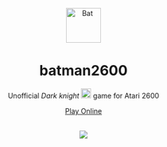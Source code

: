 <p align="center">
    <img alt="Bat" title="Dancing" src="https://user-images.githubusercontent.com/36604116/198277117-f00490bc-9b50-4844-ae14-0d505a0b5657.gif" width="70">
  </a>
</p>
    
<h1 align="center">   batman2600 </h1>

<p align="center">
  Unofficial<em> Dark knight <img src="https://github.com/buildkite/emojis/blob/master/img-buildkite-64/batman.png" width="20" height="20" alt="batman"/></em> game for Atari 2600 <br>
  
<div align="center">
    <a href="https://arthurealike.github.io/batman2600">Play Online</a>
</div>

<br>

<p align="center">
  <img src="https://user-images.githubusercontent.com/36604116/198276461-07a6ead0-5007-4413-8270-27c4d058c49a.png">
</p>

</p>
